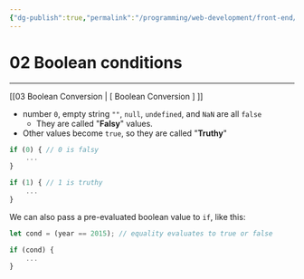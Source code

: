 ```yaml
---
{"dg-publish":true,"permalink":"/programming/web-development/front-end/javascript-vanilla/01-basics/08-conditionals/02-boolean-conditions/","tags":["programming","webdevelopment","frontend","JavaScript"],"created":"2024-11-09T11:30:42.163+08:00"}
---
```


# 02 Boolean conditions

--- 
[[03 Boolean Conversion \| [ Boolean Conversion ] ]]

- number `0`, empty string `""`, `null`, `undefined`, and `NaN` are all `false`
	- They are called "__Falsy__" values.
- Other values become `true`, so they are called "__Truthy__"

```javascript
if (0) { // 0 is falsy
	...
}
```

```javascript
if (1) { // 1 is truthy
	...
}
```

We can also pass a pre-evaluated boolean value to `if`, like this:
```javascript
let cond = (year == 2015); // equality evaluates to true or false

if (cond) {
	...
}
```



